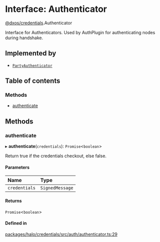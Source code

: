 # Interface: Authenticator

[@dxos/credentials](../modules/dxos_credentials.md).Authenticator

Interface for Authenticators.
Used by AuthPlugin for authenticating nodes during handshake.

## Implemented by

- [`PartyAuthenticator`](../classes/dxos_credentials.PartyAuthenticator.md)

## Table of contents

### Methods

- [authenticate](dxos_credentials.Authenticator.md#authenticate)

## Methods

### authenticate

▸ **authenticate**(`credentials`): `Promise`<`boolean`\>

Return true if the credentials checkout, else false.

#### Parameters

| Name | Type |
| :------ | :------ |
| `credentials` | `SignedMessage` |

#### Returns

`Promise`<`boolean`\>

#### Defined in

[packages/halo/credentials/src/auth/authenticator.ts:29](https://github.com/dxos/dxos/blob/e3b936721/packages/halo/credentials/src/auth/authenticator.ts#L29)
